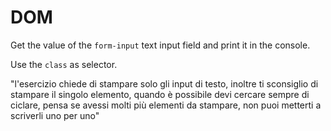 # DOM

Get the value of the `form-input` text input field and print it in the console.

Use the `class` as selector.


"l'esercizio chiede di stampare solo gli input di testo, inoltre ti sconsiglio di stampare il singolo elemento, quando è possibile devi cercare sempre di ciclare, pensa se avessi molti più elementi da stampare, non puoi metterti a scriverli uno per uno"